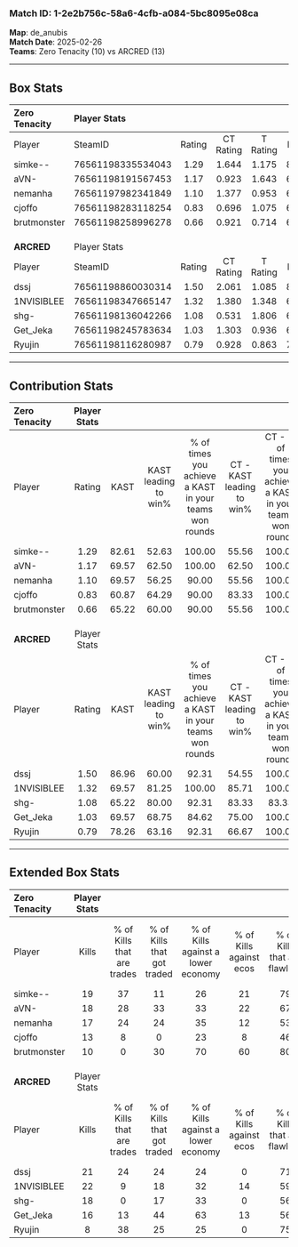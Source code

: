 ### Match ID: 1-2e2b756c-58a6-4cfb-a084-5bc8095e08ca  
**Map**: de_anubis  
**Match Date**: 2025-02-26  
**Teams**: Zero Tenacity (10) vs ARCRED (13)  

---  

## Box Stats  

| **Zero Tenacity** | Player Stats      |        |           |          |       |      |       |         |        |      |     |
| :- | :- | :-: | :-: | :-: | :-: | :-: | :-: | :-: | :-: | :-: | :-: |
| Player            | SteamID           | Rating | CT Rating | T Rating | KAST  | ADR  | Kills | Assists | Deaths | K/D  | HS% |
| simke--           | 76561198335534043 |  1.29  |   1.644   |  1.175   | 82.61 | 90.8 |  19   |    4    |   17   | 1.12 | 73  |
| aVN-              | 76561198191567453 |  1.17  |   0.923   |  1.643   | 69.57 | 89.0 |  18   |    3    |   16   | 1.13 | 66  |
| nemanha           | 76561197982341849 |  1.10  |   1.377   |  0.953   | 69.57 | 90.5 |  17   |    5    |   18   | 0.94 | 64  |
| cjoffo            | 76561198283118254 |  0.83  |   0.696   |  1.075   | 60.87 | 53.4 |  13   |    3    |   15   | 0.87 | 53  |
| brutmonster       | 76561198258996278 |  0.66  |   0.921   |  0.714   | 65.22 | 52.9 |  10   |    4    |   19   | 0.53 | 40  |
|                   |                   |        |           |          |       |      |       |         |        |      |     |
|                   |                   |        |           |          |       |      |       |         |        |      |     |
|                   |                   |        |           |          |       |      |       |         |        |      |     |
| **ARCRED**        | Player Stats      |        |           |          |       |      |       |         |        |      |     |
| Player            | SteamID           | Rating | CT Rating | T Rating | KAST  | ADR  | Kills | Assists | Deaths | K/D  | HS% |
| dssj              | 76561198860030314 |  1.50  |   2.061   |  1.085   | 86.96 | 97.4 |  21   |    2    |   13   | 1.62 | 33  |
| 1NVISIBLEE        | 76561198347665147 |  1.32  |   1.380   |  1.348   | 69.57 | 93.0 |  22   |    4    |   17   | 1.29 | 50  |
| shg-              | 76561198136042266 |  1.08  |   0.531   |  1.806   | 65.22 | 74.4 |  18   |    5    |   17   | 1.06 | 61  |
| Get_Jeka          | 76561198245783634 |  1.03  |   1.303   |  0.936   | 69.57 | 68.5 |  16   |    3    |   16   | 1.00 | 43  |
| Ryujin            | 76561198116280987 |  0.79  |   0.928   |  0.863   | 78.26 | 49.1 |   8   |    5    |   14   | 0.57 | 75  |
---  

## Contribution Stats  

| **Zero Tenacity** | Player Stats |       |                      |                                                        |                           |                                                             |                          |                                                            |
| :- | :-: | :-: | :-: | :-: | :-: | :-: | :-: | :-: |
| Player            |    Rating    | KAST  | KAST leading to win% | % of times you achieve a KAST in your teams won rounds | CT - KAST leading to win% | CT - % of times you achieve a KAST in your teams won rounds | T - KAST leading to win% | T - % of times you achieve a KAST in your teams won rounds |
| simke--           |     1.29     | 82.61 |        52.63         |                         100.00                         |           55.56           |                           100.00                            |          50.00           |                           100.00                           |
| aVN-              |     1.17     | 69.57 |        62.50         |                         100.00                         |           62.50           |                           100.00                            |          62.50           |                           100.00                           |
| nemanha           |     1.10     | 69.57 |        56.25         |                         90.00                          |           55.56           |                           100.00                            |          57.14           |                           80.00                            |
| cjoffo            |     0.83     | 60.87 |        64.29         |                         90.00                          |           83.33           |                           100.00                            |          50.00           |                           80.00                            |
| brutmonster       |     0.66     | 65.22 |        60.00         |                         90.00                          |           55.56           |                           100.00                            |          66.67           |                           80.00                            |
|                   |              |       |                      |                                                        |                           |                                                             |                          |                                                            |
|                   |              |       |                      |                                                        |                           |                                                             |                          |                                                            |
|                   |              |       |                      |                                                        |                           |                                                             |                          |                                                            |
| **ARCRED**        | Player Stats |       |                      |                                                        |                           |                                                             |                          |                                                            |
| Player            |    Rating    | KAST  | KAST leading to win% | % of times you achieve a KAST in your teams won rounds | CT - KAST leading to win% | CT - % of times you achieve a KAST in your teams won rounds | T - KAST leading to win% | T - % of times you achieve a KAST in your teams won rounds |
| dssj              |     1.50     | 86.96 |        60.00         |                         92.31                          |           54.55           |                           100.00                            |          66.67           |                           85.71                            |
| 1NVISIBLEE        |     1.32     | 69.57 |        81.25         |                         100.00                         |           85.71           |                           100.00                            |          77.78           |                           100.00                           |
| shg-              |     1.08     | 65.22 |        80.00         |                         92.31                          |           83.33           |                            83.33                            |          77.78           |                           100.00                           |
| Get_Jeka          |     1.03     | 69.57 |        68.75         |                         84.62                          |           75.00           |                           100.00                            |          62.50           |                           71.43                            |
| Ryujin            |     0.79     | 78.26 |        63.16         |                         92.31                          |           66.67           |                           100.00                            |          60.00           |                           85.71                            |
---  

## Extended Box Stats  

| **Zero Tenacity** | Player Stats |                            |                            |                                    |                         |                              |                                 |        |                             |                                     |                          |                               |                            |
| :- | :-: | :-: | :-: | :-: | :-: | :-: | :-: | :-: | :-: | :-: | :-: | :-: | :-: |
| Player            |    Kills     | % of Kills that are trades | % of Kills that got traded | % of Kills against a lower economy | % of Kills against ecos | % of Kills that are flawless | % of Kills that are close duels | Deaths | % of Deaths that get traded | % of Deaths against a lower economy | % of Deaths against ecos | % of Deaths that are flawless | % of Deaths that are close |
| simke--           |      19      |             37             |             11             |                 26                 |           21            |              79              |                0                |   17   |             29              |                 12                  |            6             |              53               |             6              |
| aVN-              |      18      |             28             |             33             |                 33                 |           22            |              67              |                6                |   16   |             25              |                 19                  |            13            |              69               |             13             |
| nemanha           |      17      |             24             |             24             |                 35                 |           12            |              53              |                0                |   18   |             17              |                 22                  |            17            |              61               |             6              |
| cjoffo            |      13      |             8              |             0              |                 23                 |            8            |              46              |               15                |   15   |             13              |                 13                  |            7             |              53               |             13             |
| brutmonster       |      10      |             0              |             30             |                 70                 |           60            |              80              |                0                |   19   |             37              |                 16                  |            11            |              74               |             5              |
|                   |              |                            |                            |                                    |                         |                              |                                 |        |                             |                                     |                          |                               |                            |
|                   |              |                            |                            |                                    |                         |                              |                                 |        |                             |                                     |                          |                               |                            |
|                   |              |                            |                            |                                    |                         |                              |                                 |        |                             |                                     |                          |                               |                            |
| **ARCRED**        | Player Stats |                            |                            |                                    |                         |                              |                                 |        |                             |                                     |                          |                               |                            |
| Player            |    Kills     | % of Kills that are trades | % of Kills that got traded | % of Kills against a lower economy | % of Kills against ecos | % of Kills that are flawless | % of Kills that are close duels | Deaths | % of Deaths that get traded | % of Deaths against a lower economy | % of Deaths against ecos | % of Deaths that are flawless | % of Deaths that are close |
| dssj              |      21      |             24             |             24             |                 24                 |            0            |              71              |                5                |   13   |             15              |                  8                  |            0             |              54               |             8              |
| 1NVISIBLEE        |      22      |             9              |             18             |                 32                 |           14            |              59              |                5                |   17   |             12              |                 18                  |            0             |              71               |             6              |
| shg-              |      18      |             0              |             17             |                 33                 |            0            |              56              |               11                |   17   |             29              |                 24                  |            6             |              71               |             0              |
| Get_Jeka          |      16      |             13             |             44             |                 63                 |           13            |              56              |               19                |   16   |             19              |                 19                  |            0             |              75               |             6              |
| Ryujin            |      8       |             38             |             25             |                 25                 |            0            |              75              |                0                |   14   |             21              |                 36                  |            0             |              50               |             0              |
